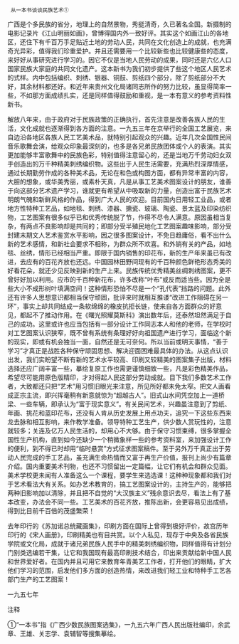      从一本书谈谈民族艺术① 

   广西是个多民族的省分，地理上的自然景物，秀挺清奇，久已著名全国。新摄制的电影记录片《江山明丽如画》，曾博得国内外一致好评。其实这个如画江山的各地区，还住下有千百万手足贴近土地的劳动人民，共同在文化创造上的成就，也充满奇光异彩，值得我们珍重爱护。并且还需要用一个比较新些也比较健康些的态度，来好好从事研究进行学习的。因它不仅是当地人民劳动的成果，同时还是六亿人口国家民族大家庭的共同文化遗产。这本新书为我们初步提供了些这个地区人民艺术的式样。内中包括编织、刺绣、银器、铜鼓、剪纸四个部分，除了剪纸部分不大好，其余材料都还好。和近年来贵州文化局诸同志所作的努力比较，虽显得简率一些，不如那方面成绩扎实，还是同样值得鼓励和重视，是一本有意义的参考资料性新书。

   解放八年来，由于政府对于民族政策的正确执行，首先注意是改善各族人民的生活，文化成就也逐渐得到各方面的注意。一九五三年在京举行的全国工艺展览，来自边沿各地区各族人民工艺美术品，就特别引起观众的兴趣。近年几次全国性民间音乐歌舞会演，给观众印象最深刻的，也多是各兄弟民族团体或个人的表演。其实更加能够丰富歌舞中的民族色彩，特别值得注意留心的，还是当地万千劳动妇女双手创造出的万千种精美刺绣编织物。这些出于人民生活需要，充满热烈深厚情感，通过长期勤劳作成的各种美术品，无论在和色或构图方面，都有异常丰富的内容，大胆的想象，或华美秀丽，或素朴天真，凡是从事工艺美术图案设计的朋友，谁善于向这部分艺术遗产学习，谁就更有希望从中吸取新的力量，创造出富于民族艺术明朗气魄和新鲜风格的作品，得到广大人民的欢迎。目前国内日用轻工业品，或者地方性特种工艺品，如地毯、刺绣、漆器、搪瓷、玻璃、陶瓷、景太蓝及印染纺织物，工艺图案有很多似乎已和优秀传统脱了节，作得不尽令人满意。原因虽相当复杂，有两点不良影响却是共同的；即部分受半殖民地化工艺图案趣味影响，部分受封建末期文人艺术鉴赏水平影响，因之很多图案设计，不免日趋庸俗，看不出什么新的艺术感情，和新社会要求不相称，为群众所不欢喜。和外销有关的产品，如地毯、丝绣，情形已经相当严重。即限于国内销售的印花布，新的生产年来虽已有改进，去应有的百花齐放也还远。中国园林田野间现有的千百种颜色鲜艳形态秀美的好看花朵，就还少见反映到新的生产上来。民族传统优秀精美丝绸刺绣图案，更不曾好好加以利用。应市的千百种新花布，许多改称“叶布”或反而适当些。因为全是些大小不成形树叶填满空间！这种情形恐怕不尽是一个“孔代表”挡路的问题。此外还有许多人思想意识都相当保守顽固，批评来时就相互推诿“改进工作阻碍在另一环”，事实上却共同结成一条软绵绵的橡皮抗拒长链，使来自各方面群众的好意见，都起不了推动作用。在《曙光照耀莫斯科》演出数年后，还泰然坦然满足于自己的成功。这里或许也应当包括有一部分设计工作同志本人和他的老师，在学校时对工艺图案认识狭窄，既不曾有系统有条理好好向祖国遗产进行学习，面临这个新的现实，即或有机会独当一面，自然还是无可奈何。所以当前或明天事情，“善于学习”才真正是战胜各种保守顽固思想、解决迎面困难最具体的办法。从这点认识出发，我们实盼望不断有新的艺术水平较高、印刷又较精美的图案集子出版，材料选择还应广阔丰富一些，摹绘复原工作也需更谨慎细致一些，凡是彩色精美作品，希望尽可能用原色版精印，才对得起人民这部分劳动成就。目下我们多数艺术工作者，大致都还只把“艺术”用习惯旧眼光来注意，所见所好都未免太窄。把文人画看成正宗主流，即兴挥毫稍有新意就惊为“超越古人”。旧式山水间凭空加上一道桥梁、一些车辆，即承认为“富于现实意义”。有关民间艺术，兴趣虽注意到了剪纸、年画、挑花和蓝印花布，还没有人肯从历史发展上用点功夫，追究一下这些东西来龙去脉和相互影响，来作教学准备。领导特种工艺生产，供少数人赏玩性的，注意就较多；关连及亿万人民生活的，却用心不大够。由于保守习惯束缚，很多掌握全国性生产机构，直到如今还缺少一个稍微象样一些的参考资料室，来加强设计工作的便利，到不得已时却用“临时悬赏”方式征求图案稿件。至于另外万千真正出于劳动人民完成的手工艺品，虽充满生命热情而又富于再生产价值，报刊上尚少有篇章介绍。国内重要美术刊物，也还不习惯留出一定篇幅，让它们有机会和群众见面。美术学校更未闻有人准备这么一个课程，要学生来选选课！这种种现象都和我们对于艺术看法大有关系。如办艺术教育的，搞工艺图案设计的，主持生产的，能够把两种旧影响加以清除，并且把不自觉的“大汉族主义”残余意识去尽，看法上有了基本改变，办法会不同一些。工艺美术的百花齐放，推陈出新，会更容易见出成绩，得到比目前千百倍的茂盛繁荣！

   去年印行的《苏加诺总统藏画集》，印刷方面在国际上曾得到极好评价，故宫历年印行的《宋人画册》，印刷精美也有目共赏。以个人私见，现存于中央及各省民族学院或文化局，成就于诸兄弟民族人民手中的精美刺绣编织物，同样值得有计划分门别类选编若干集，让它和我国现有最高印刷技术结合，印出来贡献给新中国人民和世界爱好者。在国内并且可用它来教育年青美艺工作者，打开他们的眼睛，扩大他们学习的范围，启发他们多方面的创造热情，来改进我们轻工业和特种手工艺各部门生产的工艺图案！

   一九五七年 

   注释 

   ①“一本书”指《广西少数民族图案选集》，一九五六年广西人民出版社编印，余武章、王雄、关志学、袁辅智等搜集摹绘。 

